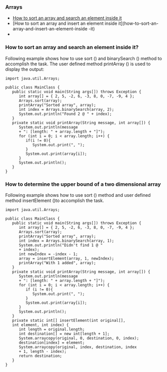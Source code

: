 ### Arrays
* [How to sort an array and search an element inside it](#how-to-sort-an-array-and-search-an-element-inside-it)
* [How to sort an array and insert an element inside it](how-to-sort-an-array-and-insert-an-element-inside -it)
* 


### How to sort an array and search an element inside it?
Following example shows how to use sort () and binarySearch () method to accomplish the task. The user defined method printArray () is used to display the output:
```
import java.util.Arrays;

public class MainClass {
   public static void main(String args[]) throws Exception {
      int array[] = { 2, 5, -2, 6, -3, 8, 0, -7, -9, 4 };
      Arrays.sort(array);
      printArray("Sorted array", array);
      int index = Arrays.binarySearch(array, 2);
      System.out.println("Found 2 @ " + index);
   }
   private static void printArray(String message, int array[]) {
      System.out.println(message
      + ": [length: " + array.length + "]");
      for (int i = 0; i < array.length; i++) {
         if(i != 0){
            System.out.print(", ");
         }
         System.out.print(array[i]);                     
      }
      System.out.println();
   }
}
```

### How to determine the upper bound of a two dimensional array
Following example shows how to use sort () method and user defined method insertElement ()to accomplish the task.
```
import java.util.Arrays;

public class MainClass {
   public static void main(String args[]) throws Exception {
      int array[] = { 2, 5, -2, 6, -3, 8, 0, -7, -9, 4 };
      Arrays.sort(array);
      printArray("Sorted array", array);
      int index = Arrays.binarySearch(array, 1);
      System.out.println("Didn't find 1 @ "
      + index);
      int newIndex = -index - 1;
      array = insertElement(array, 1, newIndex);
      printArray("With 1 added", array);
   }
   private static void printArray(String message, int array[]) {
      System.out.println(message
      + ": [length: " + array.length + "]");
      for (int i = 0; i < array.length; i++) {
         if (i != 0){
            System.out.print(", ");
         }
         System.out.print(array[i]);         
      }
      System.out.println();
   }
   private static int[] insertElement(int original[],
   int element, int index) {
      int length = original.length;
      int destination[] = new int[length + 1];
      System.arraycopy(original, 0, destination, 0, index);
      destination[index] = element;
      System.arraycopy(original, index, destination, index
      + 1, length - index);
      return destination;
   }
}
```
